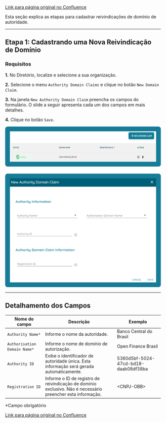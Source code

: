 [Link para página original no Confluence](https://openfinancebrasil.atlassian.net/wiki/spaces/OF/pages/134283333)

Esta seção explica as etapas para cadastrar reivindicações de domínio de autoridade.

* * *

##  **Etapa 1: Cadastrando uma Nova Reivindicação de Domínio**

### Requisitos

**1.** No Diretório, localize e selecione a sua organização.

**2.** Selecione o menu `Authority Domain Claims` e clique no botão `New Domain Claim`.

**3.** Na janela `New Authority Domain Claim` preencha os campos do formulário. O slide a seguir apresenta cada um dos campos em mais detalhes.

**4.** Clique no botão `Save`.

![att134283348](06.%20Cadastrando%20reivindica%c3%a7%c3%b5es%20de%20dom%c3%adnio%20de%20autoridade/attachments/image-20230515-180142.png)

* * *

##  **Detalhamento dos Campos**

| **Nome do campo** | **Descrição** | **Exemplo** |
| --- | --- | --- |
| `Authority Name*` | Informe o nome da autoridade. | Banco Central do Brasil |
| `Authorisation Domain Name*` | Informe o nome de domínio de autorização. | Open Finance Brasil |
| `Authority ID` | Exibe o identificador de autoridade única. Esta informação será gerada automaticamente. | 5360d5bf-5024-47cd-bd18-daab08df38ba |
| `Registration ID` | Informe o ID de registro de reivindicação de domínio exclusivo. Não é necessário preencher esta informação. | &lt;CNPJ-OBB&gt; |

\*Campo obrigatório

[Link para página original no Confluence](https://openfinancebrasil.atlassian.net/wiki/spaces/OF/pages/134283333)